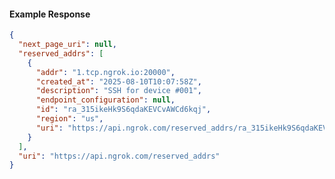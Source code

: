 <!-- Code generated for API Clients. DO NOT EDIT. -->

#### Example Response

```json
{
  "next_page_uri": null,
  "reserved_addrs": [
    {
      "addr": "1.tcp.ngrok.io:20000",
      "created_at": "2025-08-10T10:07:58Z",
      "description": "SSH for device #001",
      "endpoint_configuration": null,
      "id": "ra_315ikeHk9S6qdaKEVCvAWCd6kqj",
      "region": "us",
      "uri": "https://api.ngrok.com/reserved_addrs/ra_315ikeHk9S6qdaKEVCvAWCd6kqj"
    }
  ],
  "uri": "https://api.ngrok.com/reserved_addrs"
}
```
